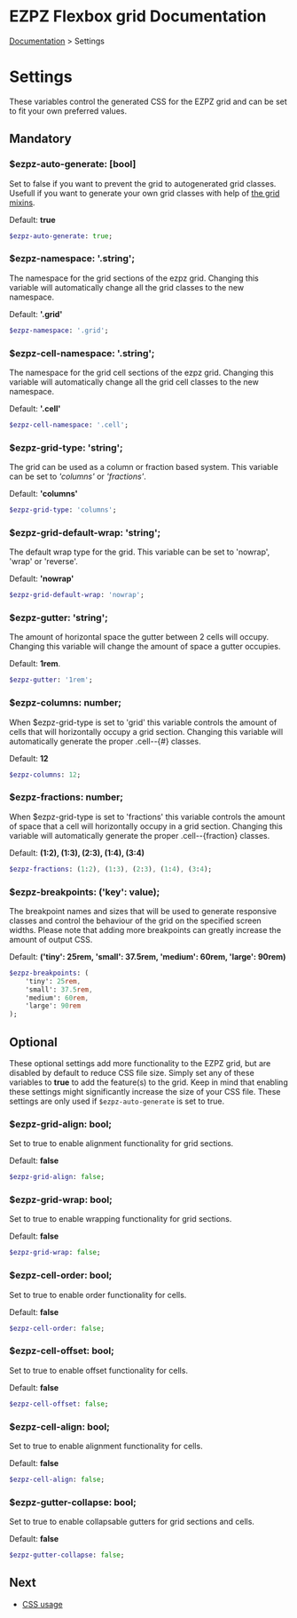 # EZPZ Flexbox grid Documentation

[Documentation](docs.md) > Settings

# Settings
These variables control the generated CSS for the EZPZ grid and can be set to fit your own preferred values.

## Mandatory

### $ezpz-auto-generate: [bool]

Set to false if you want to prevent the grid to autogenerated grid classes. Usefull if you want to generate your own grid classes with help of [the grid mixins](mixins.md).

Default: **true**

```sass
$ezpz-auto-generate: true;
```

### $ezpz-namespace: '.string';

The namespace for the grid sections of the ezpz grid. Changing this variable will automatically change all the grid classes to the new namespace.

Default: **'.grid'**

```sass
$ezpz-namespace: '.grid';
```

### $ezpz-cell-namespace: '.string';

The namespace for the grid cell sections of the ezpz grid. Changing this variable will automatically change all the grid cell classes to the new namespace.

Default: **'.cell'**

```sass
$ezpz-cell-namespace: '.cell';
```

### $ezpz-grid-type: 'string';

The grid can be used as a column or fraction based system. This variable can be set to *'columns'* or *'fractions'*.

Default: **'columns'**

```sass
$ezpz-grid-type: 'columns';
```

### $ezpz-grid-default-wrap: 'string';

The default wrap type for the grid. This variable can be set to 'nowrap', 'wrap' or 'reverse'.

Default: **'nowrap'**

```sass
$ezpz-grid-default-wrap: 'nowrap';
```

### $ezpz-gutter: 'string';

The amount of horizontal space the gutter between 2 cells will occupy. Changing this variable will change the amount of space a gutter occupies.

Default: **1rem**.

```sass
$ezpz-gutter: '1rem';
```

### $ezpz-columns: number;

When $ezpz-grid-type is set to 'grid' this variable controls the amount of cells that will horizontally occupy a grid section. Changing this variable will automatically generate the proper .cell--{#} classes.

Default: **12**

```sass
$ezpz-columns: 12;
```

### $ezpz-fractions: number;

When $ezpz-grid-type is set to 'fractions' this variable controls the amount of space that a cell will horizontally occupy in a grid section. Changing this variable will automatically generate the proper .cell--{fraction} classes.

Default: **(1:2), (1:3), (2:3), (1:4), (3:4)**

```sass
$ezpz-fractions: (1:2), (1:3), (2:3), (1:4), (3:4);
```

### $ezpz-breakpoints: ('key': value);

The breakpoint names and sizes that will be used to generate responsive classes and control the behaviour of the grid on the specified screen widths. Please note that adding more breakpoints can greatly increase the amount of output CSS.

Default: **('tiny': 25rem, 'small': 37.5rem, 'medium': 60rem, 'large': 90rem)**

```sass
$ezpz-breakpoints: (
    'tiny': 25rem,
    'small': 37.5rem,
    'medium': 60rem,
    'large': 90rem
);
```

## Optional
These optional settings add more functionality to the EZPZ grid, but are disabled by default to reduce CSS file size. Simply set any of these variables to **true** to add the feature(s) to the grid. Keep in mind that enabling these settings might significantly increase the size of your CSS file. These settings are only used if ```$ezpz-auto-generate``` is set to true.

### $ezpz-grid-align: bool;

Set to true to enable alignment functionality for grid sections.

Default: **false**

```sass
$ezpz-grid-align: false;
```

### $ezpz-grid-wrap: bool;

Set to true to enable wrapping functionality for grid sections.

Default: **false**

```sass
$ezpz-grid-wrap: false;
```

### $ezpz-cell-order: bool;

Set to true to enable order functionality for cells.

Default: **false**

```sass
$ezpz-cell-order: false;
```

### $ezpz-cell-offset: bool;

Set to true to enable offset functionality for cells.

Default: **false**

```sass
$ezpz-cell-offset: false;
```

### $ezpz-cell-align: bool;

Set to true to enable alignment functionality for cells.

Default: **false**

```sass
$ezpz-cell-align: false;
```

### $ezpz-gutter-collapse: bool;

Set to true to enable collapsable gutters for grid sections and cells.

Default: **false**

```sass
$ezpz-gutter-collapse: false;
```


## Next
* [CSS usage](css-usage.md)
